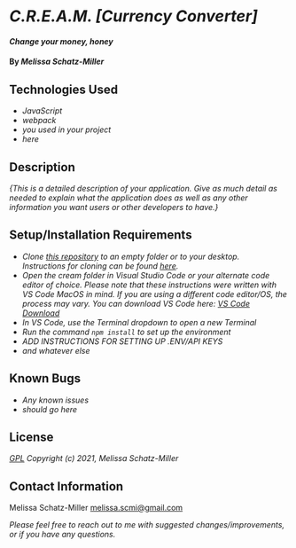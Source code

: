 # _C.R.E.A.M. [Currency Converter]_

#### _Change your money, honey_

#### By _**Melissa Schatz-Miller**_

## Technologies Used

* _JavaScript_
* _webpack_
* _you used in your project_
* _here_

## Description

_{This is a detailed description of your application. Give as much detail as needed to explain what the application does as well as any other information you want users or other developers to have.}_

## Setup/Installation Requirements

* _Clone [this repository](https://github.com/tigertiger/cream) to an empty folder or to your desktop.  
Instructions for cloning can be found [here](https://docs.github.com/en/github/creating-cloning-and-archiving-repositories/cloning-a-repository-from-github/cloning-a-repository)._
* _Open the cream folder in Visual Studio Code or your alternate code editor of choice.
   Please note that these instructions were written with VS Code MacOS in mind. If you are using a different code editor/OS, the process may vary. You can download VS Code here: [VS Code Download](https://code.visualstudio.com/download)_
* _In VS Code, use the Terminal dropdown to open a new Terminal_
* _Run the command ```npm install``` to set up the environment_
* _ADD INSTRUCTIONS FOR SETTING UP .ENV/API KEYS_
* _and whatever else_

## Known Bugs

* _Any known issues_
* _should go here_

## License

_[GPL](https://opensource.org/licenses/gpl-license)_
_Copyright (c) 2021, Melissa Schatz-Miller_

## Contact Information

Melissa Schatz-Miller <melissa.scmi@gmail.com>  

_Please feel free to reach out to me with suggested changes/improvements, or if you have any questions._